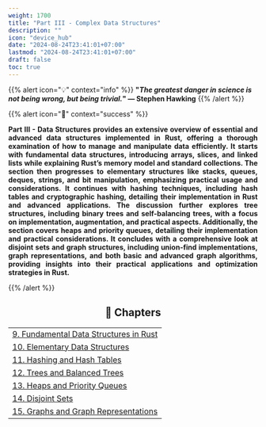 ```yaml
---
weight: 1700
title: "Part III - Complex Data Structures"
description: ""
icon: "device_hub"
date: "2024-08-24T23:41:01+07:00"
lastmod: "2024-08-24T23:41:01+07:00"
draft: false
toc: true
---
```


{{% alert icon="💡" context="info" %}}
<strong>"<em>The greatest danger in science is not being wrong, but being trivial.</em>" — Stephen Hawking</strong>
{{% /alert %}}

{{% alert icon="📘" context="success" %}}
<p style="text-align: justify;">
<strong>Part III - Data Structures provides an extensive overview of essential and advanced data structures implemented in Rust, offering a thorough examination of how to manage and manipulate data efficiently. It starts with fundamental data structures, introducing arrays, slices, and linked lists while explaining Rust’s memory model and standard collections. The section then progresses to elementary structures like stacks, queues, deques, strings, and bit manipulation, emphasizing practical usage and considerations. It continues with hashing techniques, including hash tables and cryptographic hashing, detailing their implementation in Rust and advanced applications. The discussion further explores tree structures, including binary trees and self-balancing trees, with a focus on implementation, augmentation, and practical aspects. Additionally, the section covers heaps and priority queues, detailing their implementation and practical considerations. It concludes with a comprehensive look at disjoint sets and graph structures, including union-find implementations, graph representations, and both basic and advanced graph algorithms, providing insights into their practical applications and optimization strategies in Rust.</strong>
</p>
{{% /alert %}}

<center>

## **🧠 Chapters**

</center>

<div class="container mt-4">
    <div class="row">
        <div class="col-md-12">
            <table class="table table-hover">
                <tbody>
                    <tr>
                        <td><a href="/docs/part-iii/chapter-9/" class="text-decoration-none">9. Fundamental Data Structures in Rust</a></td>
                    </tr>
                    <tr>
                        <td><a href="/docs/part-iii/chapter-10/" class="text-decoration-none">10. Elementary Data Structures</a></td>
                    </tr>
                    <tr>
                        <td><a href="/docs/part-iii/chapter-11/" class="text-decoration-none">11. Hashing and Hash Tables</a></td>
                    </tr>
                    <tr>
                        <td><a href="/docs/part-iii/chapter-12/" class="text-decoration-none">12. Trees and Balanced Trees</a></td>
                    </tr>
                    <tr>
                        <td><a href="/docs/part-iii/chapter-13/" class="text-decoration-none">13. Heaps and Priority Queues</a></td>
                    </tr>
                    <tr>
                        <td><a href="/docs/part-iii/chapter-14/" class="text-decoration-none">14. Disjoint Sets</a></td>
                    </tr>
                    <tr>
                        <td><a href="/docs/part-iii/chapter-15/" class="text-decoration-none">15. Graphs and Graph Representations</a></td>
                    </tr>
                </tbody>
            </table>
        </div>
    </div>
</div>
